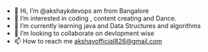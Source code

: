 - 👋 Hi, I’m @akshaykdevops am from Bangalore  
- 👀 I’m interested in coding , content creating and Dance.
- 🌱 I’m currently learning java and Data Structures and algorithms
- 💞️ I’m looking to collaborate on devlopment wise
- 📫 How to reach me akshayofficial826@gmail.com

<!---
akshaykdevops/akshaykdevops is a ✨ special ✨ repository because its `README.md` (this file) appears on your GitHub profile.
You can click the Preview link to take a look at your changes.
--->
